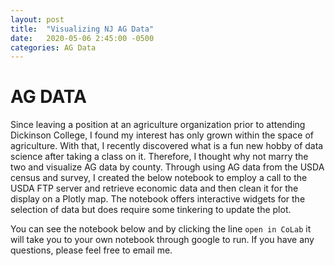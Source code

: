 ```yaml
---
layout: post
title:  "Visualizing NJ AG Data"
date:   2020-05-06 2:45:00 -0500
categories: AG Data
---
```


# AG DATA
Since leaving a position at an agriculture organization prior to attending Dickinson College, I found my interest has only grown within the space of agriculture. With that, I recently discovered what is a fun new hobby of data science after taking a class on it. Therefore, I thought why not marry the two and visualize AG data by county. Through using AG data from the USDA census and survey, I created the below notebook to employ a call to the USDA FTP server and retrieve economic data and then clean it for the display on a Plotly map. The notebook offers interactive widgets for the selection of data but does require some tinkering to update the plot. 

You can see the notebook below and by clicking the line `open in CoLab` it will take you to your own notebook through google to run. If you have any questions, please feel free to email me. 

<script src="https://gist.github.com/JarredParrettDickinson/3a8c6270774e3cdde75b11f4576a2251.js"></script> 
